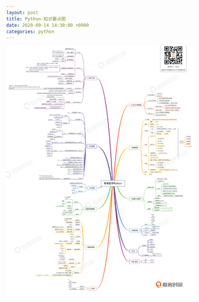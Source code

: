 ```yaml
---
layout: post
title: Python-知识要点图
date: 2020-09-14 14:30:00 +0900
categories: python
---
```

![more](/public/image/python-more.jpg)
